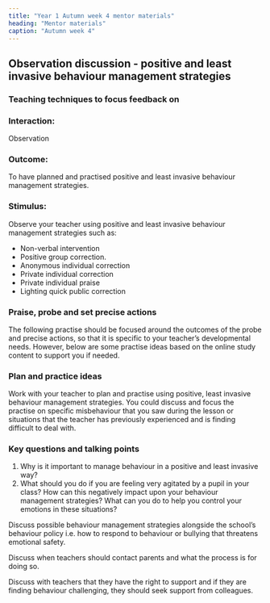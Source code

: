 ```yaml
---
title: "Year 1 Autumn week 4 mentor materials"
heading: "Mentor materials"
caption: "Autumn week 4"
---
```



## Observation discussion - positive and least invasive behaviour management strategies

### Teaching techniques to focus feedback on

### Interaction:

Observation

### Outcome:

To have planned and practised positive and least invasive behaviour management strategies.

### Stimulus:

Observe your teacher using positive and least invasive behaviour management strategies such as:

- Non-verbal intervention
- Positive group correction.
- Anonymous individual correction
- Private individual correction
- Private individual praise
- Lighting quick public correction

### Praise, probe and set precise actions

The following practise should be focused around the outcomes of the probe and precise actions, so that it is specific to your teacher’s developmental needs. However, below are some practise ideas based on the online study content to support you if needed.

### Plan and practice ideas

Work with your teacher to plan and practise using positive, least invasive behaviour management strategies. You could discuss and focus the practise on specific misbehaviour that you saw during the lesson or situations that the teacher has previously experienced and is finding difficult to deal with.

### Key questions and talking points

1. Why is it important to manage behaviour in a positive and least invasive way?
2. What should you do if you are feeling very agitated by a pupil in your class? How can this negatively impact upon your behaviour management strategies? What can you do to help you control your emotions in these situations?

Discuss possible behaviour management strategies alongside the school’s behaviour policy i.e. how to respond to behaviour or bullying that threatens emotional safety.

Discuss when teachers should contact parents and what the process is for doing so.

Discuss with teachers that they have the right to support and if they are finding behaviour challenging, they should seek support from colleagues. 

